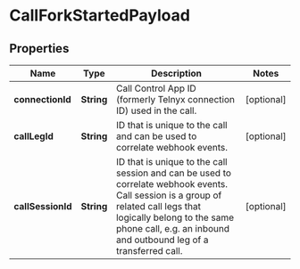 

# CallForkStartedPayload


## Properties

Name | Type | Description | Notes
------------ | ------------- | ------------- | -------------
**connectionId** | **String** | Call Control App ID (formerly Telnyx connection ID) used in the call. |  [optional]
**callLegId** | **String** | ID that is unique to the call and can be used to correlate webhook events. |  [optional]
**callSessionId** | **String** | ID that is unique to the call session and can be used to correlate webhook events. Call session is a group of related call legs that logically belong to the same phone call, e.g. an inbound and outbound leg of a transferred call. |  [optional]



